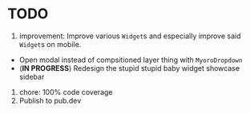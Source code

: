 # TODO

1. improvement: Improve various `Widget`s and especially improve said `Widget`s on mobile.

- Open modal instead of compsitioned layer thing with `MyoroDropdown`
- (**IN PROGRESS**) Redesign the stupid stupid baby widget showcase sidebar

1. chore: 100% code coverage
1. Publish to pub.dev
